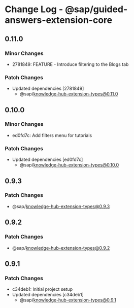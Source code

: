 # Change Log - @sap/guided-answers-extension-core

## 0.11.0

### Minor Changes

-   2781849: FEATURE - Introduce filtering to the Blogs tab

### Patch Changes

-   Updated dependencies [2781849]
    -   @sap/knowledge-hub-extension-types@0.11.0

## 0.10.0

### Minor Changes

-   ed0fd7c: Add filters menu for tutorials

### Patch Changes

-   Updated dependencies [ed0fd7c]
    -   @sap/knowledge-hub-extension-types@0.10.0

## 0.9.3

### Patch Changes

-   @sap/knowledge-hub-extension-types@0.9.3

## 0.9.2

### Patch Changes

-   @sap/knowledge-hub-extension-types@0.9.2

## 0.9.1

### Patch Changes

-   c34deb1: Initial project setup
-   Updated dependencies [c34deb1]
    -   @sap/knowledge-hub-extension-types@0.9.1
